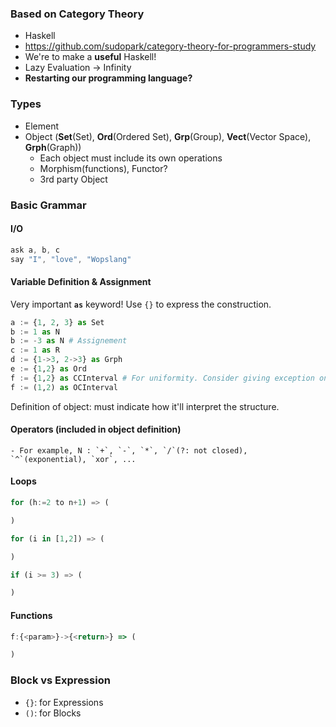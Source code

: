 <!--
   doc/grammar-rough.md
   Wopslang Language Rough Reference for v1

   2024, Wops Team

-->

### Based on Category Theory
- Haskell 
- https://github.com/sudopark/category-theory-for-programmers-study
- We're to make a **useful** Haskell!
- Lazy Evaluation -> Infinity
- **Restarting our programming language?**

### Types
- Element
- Object (**Set**(Set), **Ord**(Ordered Set), **Grp**(Group), **Vect**(Vector Space), **Grph**(Graph))
    - Each object must include its own operations
    - Morphism(functions), Functor?
    - 3rd party Object

### Basic Grammar

#### I/O
```js
ask a, b, c
say "I", "love", "Wopslang"
```
#### Variable Definition & Assignment

Very important **`as`** keyword! Use `{}` to express the construction.
```py
a := {1, 2, 3} as Set
b := 1 as N
b := -3 as N # Assignement
c := 1 as R
d := {1->3, 2->3} as Grph
e := {1,2} as Ord
f := {1,2} as CCInterval # For uniformity. Consider giving exception on interval to use [1,2], or giving more freedom to developers
f := (1,2) as OCInterval 
```

Definition of object: must indicate how it'll interpret the structure.

#### Operators (included in object definition)
    - For example, N : `+`, `-`, `*`, `/`(?: not closed), `^`(exponential), `xor`, ...

#### Loops
```py
for (h:=2 to n+1) => (

)

for (i in [1,2]) => (

)

if (i >= 3) => (

)
```

#### Functions
```js
f:{<param>}->{<return>} => (

)
```

### Block vs Expression
- `{}`: for Expressions
- `()`: for Blocks